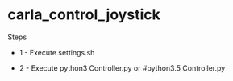 # carla_control_joystick

Steps

* 1 - Execute settings.sh

* 2 - Execute python3 Controller.py or
              #python3.5 Controller.py

